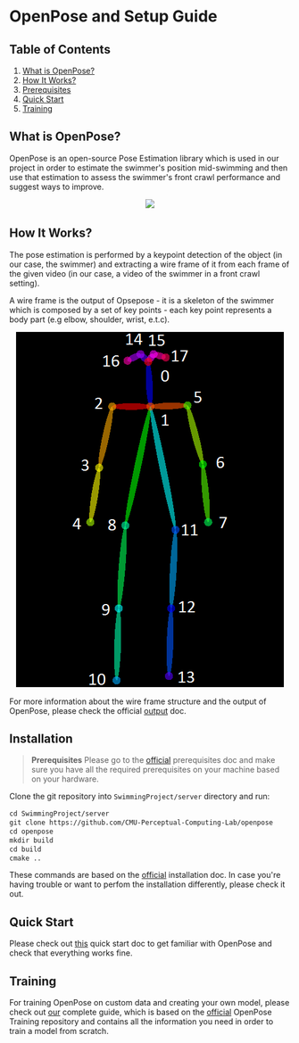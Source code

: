 # OpenPose and Setup Guide
## Table of Contents
1. [What is OpenPose?](#what-is-openpose)
2. [How It Works?](#how-it-works)
3. [Prerequisites](#prerequisites)
4. [Quick Start](#quick-start)
5. [Training](#training)

## What is OpenPose?
OpenPose is an open-source Pose Estimation library which is used in our project in order to estimate the swimmer's position mid-swimming and then use that estimation to assess the swimmer's front crawl performance and suggest ways to improve.

 <p align="center">
    <img src="https://github.com/roeegro/SwimmingProject/blob/master/client/src/static/img/8027.gif", width="480"></p>

## How It Works?
The pose estimation is performed by a keypoint detection of the object (in our case, the swimmer) and extracting a wire frame of it from each frame of the given video (in our case, a video of the swimmer in a front crawl setting).

A wire frame is the output of Opsepose - it is a skeleton of the swimmer which is composed by a set of key points - each key point represents a body part (e.g elbow, shoulder, wrist, e.t.c). 

<p align="center">
    <img src="https://github.com/CMU-Perceptual-Computing-Lab/openpose/raw/master/doc/media/keypoints_pose_18.png", width="480"></p>

For more information about the wire frame structure and the output of OpenPose, please check the official [output](https://github.com/CMU-Perceptual-Computing-Lab/openpose/blob/master/doc/output.md)  doc.<br>

## Installation

> **Prerequisites**
> Please go to the [official](https://github.com/CMU-Perceptual-Computing-Lab/openpose/blob/master/doc/prerequisites.md) prerequisites doc and make sure you have all the required prerequisites on your machine based on your hardware.



Clone the git repository into `SwimmingProject/server` directory and run:
```
cd SwimmingProject/server
git clone https://github.com/CMU-Perceptual-Computing-Lab/openpose
cd openpose
mkdir build
cd build
cmake ..
```
These commands are based on the [official](
https://github.com/CMU-Perceptual-Computing-Lab/openpose/blob/master/doc/installation.md#cmake-command-line-configuration-ubuntu-only) installation doc. In case you're having trouble or want to perfom the installation differently, please check it out.

## Quick Start
Please check out [this](https://github.com/CMU-Perceptual-Computing-Lab/openpose/blob/master/doc/quick_start.md) quick start doc to get familiar with OpenPose and check that everything works fine.

## Training
For training OpenPose on custom data and creating your own model, please check out [our](https://github.com/roeegro/SwimmingProject/blob/master/training/OpenPose%20Train%20Setup%20Guide.md) complete guide, which is based on the [official](https://github.com/CMU-Perceptual-Computing-Lab/openpose_train) OpenPose Training repository and contains all the information you need in order to train a model from scratch.

<!--stackedit_data:
eyJoaXN0b3J5IjpbLTEyNTkxMzU5NDMsOTI2Nzc4MjIyXX0=
-->